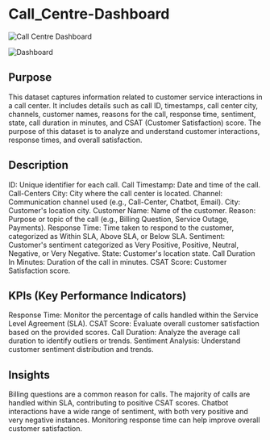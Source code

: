 # Call_Centre-Dashboard

![Call Centre Dashboard](https://github.com/wajeeha58/Call_Centre-Dashboard/assets/131583709/2df29331-2a20-44c9-b61e-0667a21dd61d)

![Dashboard](https://github.com/wajeeha58/Call_Centre-Dashboard/assets/131583709/360b1300-1fbd-441a-84ac-317f52cfdbc9)

## Purpose
This dataset captures information related to customer service interactions in a call center. It includes details such as call ID, timestamps, call center city, channels, customer names, reasons for the call, response time, sentiment, state, call duration in minutes, and CSAT (Customer Satisfaction) score. The purpose of this dataset is to analyze and understand customer interactions, response times, and overall satisfaction.

## Description
ID: Unique identifier for each call.
Call Timestamp: Date and time of the call.
Call-Centers City: City where the call center is located.
Channel: Communication channel used (e.g., Call-Center, Chatbot, Email).
City: Customer's location city.
Customer Name: Name of the customer.
Reason: Purpose or topic of the call (e.g., Billing Question, Service Outage, Payments).
Response Time: Time taken to respond to the customer, categorized as Within SLA, Above SLA, or Below SLA.
Sentiment: Customer's sentiment categorized as Very Positive, Positive, Neutral, Negative, or Very Negative.
State: Customer's location state.
Call Duration In Minutes: Duration of the call in minutes.
CSAT Score: Customer Satisfaction score.

## KPIs (Key Performance Indicators)
Response Time: Monitor the percentage of calls handled within the Service Level Agreement (SLA).
CSAT Score: Evaluate overall customer satisfaction based on the provided scores.
Call Duration: Analyze the average call duration to identify outliers or trends.
Sentiment Analysis: Understand customer sentiment distribution and trends.

## Insights
Billing questions are a common reason for calls.
The majority of calls are handled within SLA, contributing to positive CSAT scores.
Chatbot interactions have a wide range of sentiment, with both very positive and very negative instances.
Monitoring response time can help improve overall customer satisfaction.
